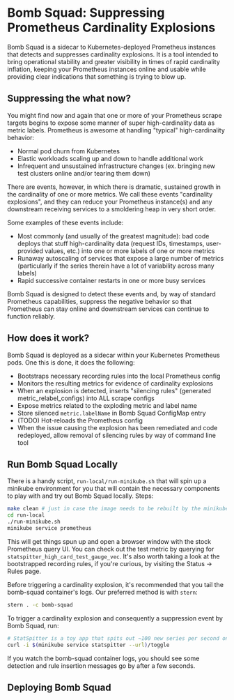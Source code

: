 # Bomb Squad: Suppressing Prometheus Cardinality Explosions

Bomb Squad is a sidecar to Kubernetes-deployed Prometheus instances that detects and suppresses cardinality explosions. It is a tool intended to bring operational stability and greater visibility in times of rapid cardinality inflation, keeping your Prometheus instances online and usable while providing clear indications that something is trying to blow up.

## Suppressing the what now?
You might find now and again that one or more of your Prometheus scrape targets begins to expose some manner of super high-cardinality data as metric labels. Prometheus is awesome at handling "typical" high-cardinality behavior:
* Normal pod churn from Kubernetes
* Elastic workloads scaling up and down to handle additional work
* Infrequent and unsustained infrastructure changes (ex. bringing new test clusters online and/or tearing them down)

There are events, however, in which there is dramatic, sustained growth in the cardinality of one or more metrics. We call these events "cardinality explosions", and they can reduce your Prometheus instance(s) and any downstream receiving services to a smoldering heap in very short order.

Some examples of these events include:
* Most commonly (and usually of the greatest magnitude): bad code deploys that stuff high-cardinality data (request IDs, timestamps, user-provided values, etc.) into one or more labels of one or more metrics
* Runaway autoscaling of services that expose a large number of metrics (particularly if the series therein have a lot of variability across many labels)
* Rapid successive container restarts in one or more busy services

Bomb Squad is designed to detect these events and, by way of standard Prometheus capabilities, suppress the negative behavior so that Prometheus can stay online and downstream services can continue to function reliably.

## How does it work?
Bomb Squad is deployed as a sidecar within your Kubernetes Prometheus pods. One this is done, it does the following:
* Bootstraps necessary recording rules into the local Prometheus config
* Monitors the resulting metrics for evidence of cardinality explosions
* When an explosion is detected, inserts "silencing rules" (generated metric\_relabel\_configs) into ALL scrape configs
* Expose metrics related to the exploding metric and label name
* Store silenced `metric.labelName` in Bomb Squad ConfigMap entry
* (TODO) Hot-reloads the Prometheus config
* When the issue causing the explosion has been remediated and code redeployed, allow removal of silencing rules by way of command line tool

## Run Bomb Squad Locally
There is a handy script, `run-local/run-minikube.sh` that will spin up a minikube environment for you that will contain the necessary components to play with and try out Bomb Squad locally.
Steps:
```bash
make clean # just in case the image needs to be rebuilt by the minikube docker engine
cd run-local
./run-minikube.sh
minikube service prometheus
```

This will get things spun up and open a browser window with the stock Prometheus query UI. You can check out the test metric by querying for `statspitter_high_card_test_gauge_vec`. It's also worth taking a look at the bootstrapped recording rules, if you're curious, by visiting the Status -> Rules page.

Before triggering a cardinality explosion, it's recommended that you tail the bomb-squad container's logs. Our preferred method is with `stern`:
```bash
stern . -c bomb-squad
```

To trigger a cardinality explosion and consequently a suppression event by Bomb Squad, run:
```bash
# StatSpitter is a toy app that spits out ~100 new series per second on request
curl -i $(minikube service statspitter --url)/toggle
```

If you watch the bomb-squad container logs, you should see some detection and rule insertion messages go by after a few seconds. 

## Deploying Bomb Squad

